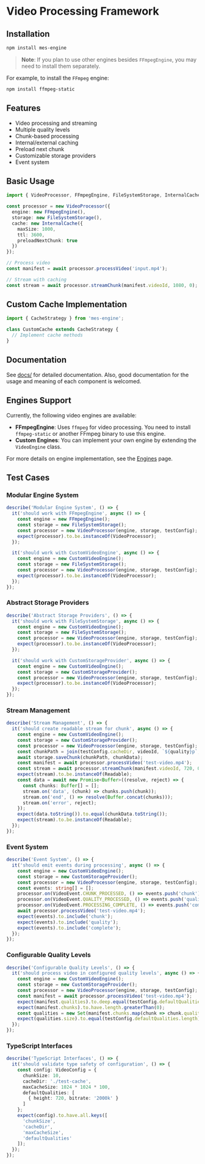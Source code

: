 
# Video Processing Framework

## Installation
```bash
npm install mes-engine
```

> **Note**: If you plan to use other engines besides `FFmpegEngine`, you may need to install them separately.

For example, to install the `FFmpeg` engine:
```bash
npm install ffmpeg-static
```

## Features
- Video processing and streaming
- Multiple quality levels
- Chunk-based processing
- Internal/external caching
- Preload next chunk
- Customizable storage providers
- Event system

## Basic Usage
```typescript
import { VideoProcessor, FFmpegEngine, FileSystemStorage, InternalCache } from 'mes-engine';

const processor = new VideoProcessor({
  engine: new FFmpegEngine(),
  storage: new FileSystemStorage(),
  cache: new InternalCache({
    maxSize: 1000,
    ttl: 3600,
    preloadNextChunk: true
  })
});

// Process video
const manifest = await processor.processVideo('input.mp4');

// Stream with caching
const stream = await processor.streamChunk(manifest.videoId, 1080, 0);
```

## Custom Cache Implementation
```typescript
import { CacheStrategy } from 'mes-engine';

class CustomCache extends CacheStrategy {
  // Implement cache methods
}
```

## Documentation
See [docs/](./docs) for detailed documentation. Also, good documentation for the usage and meaning of each component is welcomed.

## Engines Support
Currently, the following video engines are available:
- **FFmpegEngine**: Uses `ffmpeg` for video processing. You need to install `ffmpeg-static` or another FFmpeg binary to use this engine.
- **Custom Engines**: You can implement your own engine by extending the `VideoEngine` class.

For more details on engine implementation, see the [Engines](./docs/engines.md) page.

## Test Cases

### Modular Engine System
```typescript
describe('Modular Engine System', () => {
  it('should work with FFmpegEngine', async () => {
    const engine = new FFmpegEngine();
    const storage = new FileSystemStorage();
    const processor = new VideoProcessor(engine, storage, testConfig);
    expect(processor).to.be.instanceOf(VideoProcessor);
  });

  it('should work with CustomVideoEngine', async () => {
    const engine = new CustomVideoEngine();
    const storage = new FileSystemStorage();
    const processor = new VideoProcessor(engine, storage, testConfig);
    expect(processor).to.be.instanceOf(VideoProcessor);
  });
});
```

### Abstract Storage Providers
```typescript
describe('Abstract Storage Providers', () => {
  it('should work with FileSystemStorage', async () => {
    const engine = new CustomVideoEngine();
    const storage = new FileSystemStorage();
    const processor = new VideoProcessor(engine, storage, testConfig);
    expect(processor).to.be.instanceOf(VideoProcessor);
  });

  it('should work with CustomStorageProvider', async () => {
    const engine = new CustomVideoEngine();
    const storage = new CustomStorageProvider();
    const processor = new VideoProcessor(engine, storage, testConfig);
    expect(processor).to.be.instanceOf(VideoProcessor);
  });
});
```

### Stream Management
```typescript
describe('Stream Management', () => {
  it('should create readable stream for chunk', async () => {
    const engine = new CustomVideoEngine();
    const storage = new CustomStorageProvider();
    const processor = new VideoProcessor(engine, storage, testConfig);
    const chunkPath = join(testConfig.cacheDir, videoId, `${quality}p`, `chunk_${chunkNumber}.mp4`);
    await storage.saveChunk(chunkPath, chunkData);
    const manifest = await processor.processVideo('test-video.mp4');
    const stream = await processor.streamChunk(manifest.videoId, 720, 0);
    expect(stream).to.be.instanceOf(Readable);
    const data = await new Promise<Buffer>((resolve, reject) => {
      const chunks: Buffer[] = [];
      stream.on('data', (chunk) => chunks.push(chunk));
      stream.on('end', () => resolve(Buffer.concat(chunks)));
      stream.on('error', reject);
    });
    expect(data.toString()).to.equal(chunkData.toString());
    expect(stream).to.be.instanceOf(Readable);
  });
});
```

### Event System
```typescript
describe('Event System', () => {
  it('should emit events during processing', async () => {
    const engine = new CustomVideoEngine();
    const storage = new CustomStorageProvider();
    const processor = new VideoProcessor(engine, storage, testConfig);
    const events: string[] = [];
    processor.on(VideoEvent.CHUNK_PROCESSED, () => events.push('chunk'));
    processor.on(VideoEvent.QUALITY_PROCESSED, () => events.push('quality'));
    processor.on(VideoEvent.PROCESSING_COMPLETE, () => events.push('complete'));
    await processor.processVideo('test-video.mp4');
    expect(events).to.include('chunk');
    expect(events).to.include('quality');
    expect(events).to.include('complete');
  });
});
```

### Configurable Quality Levels
```typescript
describe('Configurable Quality Levels', () => {
  it('should process video in configured quality levels', async () => {
    const engine = new CustomVideoEngine();
    const storage = new CustomStorageProvider();
    const processor = new VideoProcessor(engine, storage, testConfig);
    const manifest = await processor.processVideo('test-video.mp4');
    expect(manifest.qualities).to.deep.equal(testConfig.defaultQualities);
    expect(manifest.chunks).to.have.length.greaterThan(0);
    const qualities = new Set(manifest.chunks.map(chunk => chunk.quality));
    expect(qualities.size).to.equal(testConfig.defaultQualities.length);
  });
});
```

### TypeScript Interfaces
```typescript
describe('TypeScript Interfaces', () => {
  it('should validate type safety of configuration', () => {
    const config: VideoConfig = {
      chunkSize: 10,
      cacheDir: './test-cache',
      maxCacheSize: 1024 * 1024 * 100,
      defaultQualities: [
        { height: 720, bitrate: '2000k' }
      ]
    };
    expect(config).to.have.all.keys([
      'chunkSize',
      'cacheDir',
      'maxCacheSize',
      'defaultQualities'
    ]);
  });
});
```

